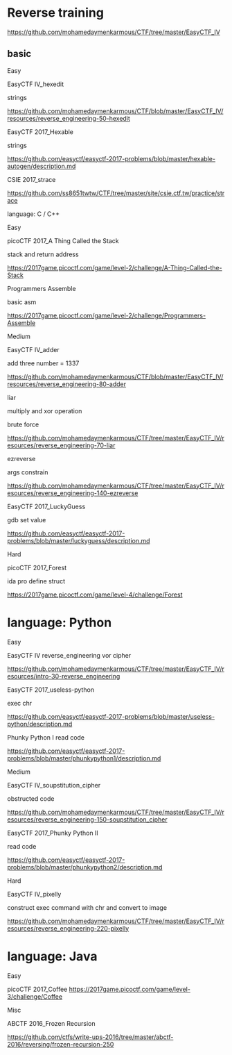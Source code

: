 # Reverse training

https://github.com/mohamedaymenkarmous/CTF/tree/master/EasyCTF_IV

##  basic

Easy

EasyCTF IV_hexedit

strings

https://github.com/mohamedaymenkarmous/CTF/blob/master/EasyCTF_IV/resources/reverse_engineering-50-hexedit

EasyCTF 2017_Hexable

strings

https://github.com/easyctf/easyctf-2017-problems/blob/master/hexable-autogen/description.md

CSIE 2017_strace

https://github.com/ss8651twtw/CTF/tree/master/site/csie.ctf.tw/practice/strace


language: C / C++

Easy

picoCTF 2017_A Thing Called the Stack

stack and return address

https://2017game.picoctf.com/game/level-2/challenge/A-Thing-Called-the-Stack

Programmers Assemble

basic asm

https://2017game.picoctf.com/game/level-2/challenge/Programmers-Assemble

Medium

EasyCTF IV_adder

add three number = 1337

https://github.com/mohamedaymenkarmous/CTF/blob/master/EasyCTF_IV/resources/reverse_engineering-80-adder

liar

multiply and xor operation

brute force

https://github.com/mohamedaymenkarmous/CTF/tree/master/EasyCTF_IV/resources/reverse_engineering-70-liar

ezreverse

args constrain

https://github.com/mohamedaymenkarmous/CTF/tree/master/EasyCTF_IV/resources/reverse_engineering-140-ezreverse

EasyCTF 2017_LuckyGuess

gdb set value

https://github.com/easyctf/easyctf-2017-problems/blob/master/luckyguess/description.md

Hard

picoCTF 2017_Forest

ida pro define struct

https://2017game.picoctf.com/game/level-4/challenge/Forest


# language: Python

Easy

EasyCTF IV
reverse_engineering
vor cipher

https://github.com/mohamedaymenkarmous/CTF/tree/master/EasyCTF_IV/resources/intro-30-reverse_engineering

EasyCTF 2017_useless-python

exec chr

https://github.com/easyctf/easyctf-2017-problems/blob/master/useless-python/description.md

Phunky Python I
read code

https://github.com/easyctf/easyctf-2017-problems/blob/master/phunkypython1/description.md

Medium

EasyCTF IV_soupstitution_cipher

obstructed code

https://github.com/mohamedaymenkarmous/CTF/tree/master/EasyCTF_IV/resources/reverse_engineering-150-soupstitution_cipher

EasyCTF 2017_Phunky Python II

read code

https://github.com/easyctf/easyctf-2017-problems/blob/master/phunkypython2/description.md

Hard

EasyCTF IV_pixelly

construct exec command with chr and convert to image

https://github.com/mohamedaymenkarmous/CTF/tree/master/EasyCTF_IV/resources/reverse_engineering-220-pixelly


# language: Java

Easy

picoCTF 2017_Coffee
https://2017game.picoctf.com/game/level-3/challenge/Coffee

Misc

ABCTF 2016_Frozen Recursion

https://github.com/ctfs/write-ups-2016/tree/master/abctf-2016/reversing/frozen-recursion-250
